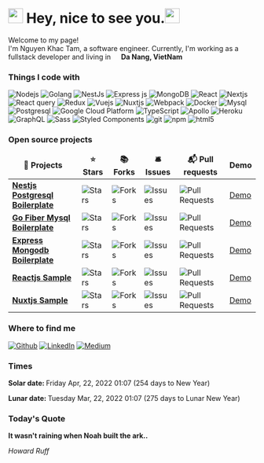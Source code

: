 <h1><img src="https://emojis.slackmojis.com/emojis/images/1531849430/4246/blob-sunglasses.gif?1531849430" width="30"/> Hey, nice to see you.<img src="https://emojis.slackmojis.com/emojis/images/1531849430/4246/blob-sunglasses.gif?1531849430" width="30"/></h1>

<p>Welcome to my page! </br> I'm Nguyen Khac Tam, a software engineer. Currently, I'm working as a fullstack developer and living in <img src="https://image.flaticon.com/icons/svg/555/555515.svg" width="13"/> <b>Da Nang, VietNam</b></p>

<h3>Things I code with</h3>
<p>
  <img alt="Nodejs" src="https://img.shields.io/badge/-Nodejs-43853d?style=flat-square&logo=Node.js&logoColor=white" />
  <img alt="Golang" src="https://img.shields.io/badge/-43853d?color=%2300ADD8&label=Golang&logo=Go&logoColor=White&style=social" />
  <img alt="NestJs" src="https://img.shields.io/badge/-NestJs-ea2845?style=flat-square&logo=nestjs&logoColor=white" />
  <img alt="Express js" src="https://img.shields.io/badge/-Expressjs-43853f?style=flat-square&logo=Node.js&logoColor=white" />
  <img alt="MongoDB" src="https://img.shields.io/badge/-MongoDB-13aa52?style=flat-square&logo=mongodb&logoColor=white" /> 
  <img alt="React" src="https://img.shields.io/badge/-React-45b8d8?style=flat-square&logo=react&logoColor=white" />
  <img alt="Nextjs" src="https://img.shields.io/badge/-Nextjs-ffffff?style=flat-square&logo=nextdotjs&logoColor=black" />
  <img alt="React query" src="https://img.shields.io/badge/-React%20Query-ffffff?style=flat-square&logo=redux&logoColor=black" />
  <img alt="Redux" src="https://img.shields.io/badge/-Redux-764ABC?style=flat-square&logo=redux&logoColor=white" />
  <img alt="Vuejs" src="https://img.shields.io/badge/Vuejs-Vuejs-green?style=flat-square&logo=vuejs&logoColor=white" />
  <img alt="Nuxtjs" src="https://img.shields.io/badge/-Nuxtjs-darkgreen?style=flat-square&logo=nuxtjs&logoColor=white" />
  <img alt="Webpack" src="https://img.shields.io/badge/-Webpack-8DD6F9?style=flat-square&logo=webpack&logoColor=white" /> 
  <img alt="Docker" src="https://img.shields.io/badge/-Docker-46a2f1?style=flat-square&logo=docker&logoColor=white" />
  <img alt="Mysql" src="https://img.shields.io/badge/-Mysql-orange?style=flat-square&logo=github-actions&logoColor=white" />
  <img alt="Postgresql" src="https://img.shields.io/badge/-Postgresql-lightblue?style=flat-square&logo=github-actions&logoColor=white" />
  <img alt="Google Cloud Platform" src="https://img.shields.io/badge/-Google_Cloud_Platform-1a73e8?style=flat-square&logo=google-cloud&logoColor=white" />
  <img alt="TypeScript" src="https://img.shields.io/badge/-TypeScript-007ACC?style=flat-square&logo=typescript&logoColor=white" />
  <img alt="Apollo" src="https://img.shields.io/badge/-Apollo%20GraphQL-311C87?style=flat-square&logo=apollo-graphql&logoColor=white" />
  <img alt="Heroku" src="https://img.shields.io/badge/-Heroku-430098?style=flat-square&logo=heroku&logoColor=white" />
  <img alt="GraphQL" src="https://img.shields.io/badge/-GraphQL-E10098?style=flat-square&logo=graphql&logoColor=white" />
  <img alt="Sass" src="https://img.shields.io/badge/-Sass-CC6699?style=flat-square&logo=sass&logoColor=white" />
  <img alt="Styled Components" src="https://img.shields.io/badge/-Styled_Components-db7092?style=flat-square&logo=styled-components&logoColor=white" />
  <img alt="git" src="https://img.shields.io/badge/-Git-F05032?style=flat-square&logo=git&logoColor=white" />
  <img alt="npm" src="https://img.shields.io/badge/-NPM-CB3837?style=flat-square&logo=npm&logoColor=white" />
  <img alt="html5" src="https://img.shields.io/badge/-HTML5-E34F26?style=flat-square&logo=html5&logoColor=white" />
</p>

<h3>Open source projects</h3>
<table>
  <thead align="center">
    <tr border: none;>
      <td><b>🎁 Projects</b></td>
      <td><b>⭐ Stars</b></td>
      <td><b>📚 Forks</b></td>
      <td><b>🛎 Issues</b></td>
      <td><b>📬 Pull requests</b></td>
      <td><b> Demo</b></td>
    </tr>
  </thead>
  <tbody>
    <tr>
      <td><a href="https://github.com/tamnk74/nestjs-boilerplate"><b>Nestjs Postgresql Boilerplate</b></a></td>
      <td><img alt="Stars" src=https://img.shields.io/github/stars/tamnk74/nestjs-boilerplate?style=flat-square&labelColor=343b41"/></td>
      <td><img alt="Forks" src="https://img.shields.io/github/forks/tamnk74/nestjs-boilerplate?style=flat-square&labelColor=343b41"/></td>
      <td><img alt="Issues" src="https://img.shields.io/github/issues/tamnk74/nestjs-boilerplate?style=flat-square&labelColor=343b41"/></td>
      <td><img alt="Pull Requests" src="https://img.shields.io/github/issues-pr/tamnk74/nestjs-boilerplate?style=flat-square&labelColor=343b41"/></td>
      <td><a href="https://tamnk74.github.io/" target="_blank">Demo</a></td>
    </tr>
    <tr>
      <td><a href="https://github.com/tamnk74/go-fiber-gorm-mysql-boilerplate"><b>Go Fiber Mysql Boilerplate</b></a></td>
      <td><img alt="Stars" src=https://img.shields.io/github/stars/tamnk74/go-fiber-gorm-mysql-boilerplate?style=flat-square&labelColor=343b41"/></td>
      <td><img alt="Forks" src="https://img.shields.io/github/forks/tamnk74/go-fiber-gorm-mysql-boilerplate?style=flat-square&labelColor=343b41"/></td>
      <td><img alt="Issues" src="https://img.shields.io/github/issues/tamnk74/go-fiber-gorm-mysql-boilerplate?style=flat-square&labelColor=343b41"/></td>
      <td><img alt="Pull Requests" src="https://img.shields.io/github/issues-pr/tamnk74/go-fiber-gorm-mysql-boilerplate?style=flat-square&labelColor=343b41"/></td>
      <td><a href="https://tamnk74.github.io/" target="_blank">Demo</a></td>
    </tr>
    <tr>
      <td><a href="https://github.com/tamnk74/expressjs_mongodb_boilerplate"><b>Express Mongodb Boilerplate</b></a></td>
      <td><img alt="Stars" src=https://img.shields.io/github/stars/tamnk74/expressjs_mongodb_boilerplate?style=flat-square&labelColor=343b41"/></td>
      <td><img alt="Forks" src="https://img.shields.io/github/forks/tamnk74/expressjs_mongodb_boilerplate?style=flat-square&labelColor=343b41"/></td>
      <td><img alt="Issues" src="https://img.shields.io/github/issues/tamnk74/expressjs_mongodb_boilerplate?style=flat-square&labelColor=343b41"/></td>
      <td><img alt="Pull Requests" src="https://img.shields.io/github/issues-pr/tamnk74/expressjs_mongodb_boilerplate?style=flat-square&labelColor=343b41"/></td>
      <td><a href="https://tamnk74.github.io/" target="_blank">Demo</a></td>
    </tr>
    <tr>
      <td><a href="https://github.com/tamnk74/blog-react"><b>Reactjs Sample</b></a></td>
      <td><img alt="Stars" src=https://img.shields.io/github/stars/tamnk74/blog-react?style=flat-square&labelColor=343b41"/></td>
      <td><img alt="Forks" src="https://img.shields.io/github/forks/tamnk74/blog-react?style=flat-square&labelColor=343b41"/></td>
      <td><img alt="Issues" src="https://img.shields.io/github/issues/tamnk74/blog-react?style=flat-square&labelColor=343b41"/></td>
      <td><img alt="Pull Requests" src="https://img.shields.io/github/issues-pr/tamnk74/blog-react?style=flat-square&labelColor=343b41"/></td>
      <td><a href="https://tamnk74.github.io/" target="_blank">Demo</a></td>
    </tr>
    <tr>
      <td><a href="https://github.com/tamnk74/nuxtjs-blog"><b>Nuxtjs Sample</b></a></td>
      <td><img alt="Stars" src=https://img.shields.io/github/stars/tamnk74/nuxtjs-blog?style=flat-square&labelColor=343b41"/></td>
      <td><img alt="Forks" src="https://img.shields.io/github/forks/tamnk74/nuxtjs-blog?style=flat-square&labelColor=343b41"/></td>
      <td><img alt="Issues" src="https://img.shields.io/github/issues/tamnk74/nuxtjs-blog?style=flat-square&labelColor=343b41"/></td>
      <td><img alt="Pull Requests" src="https://img.shields.io/github/issues-pr/tamnk74/nuxtjs-blog?style=flat-square&labelColor=343b41"/></td>
      <td><a href="https://tamnk74.github.io/" target="_blank">Demo</a></td>
    </tr>
  </tbody>
</table>

<h3>Where to find me</h3>
<p>
  <a href="https://github.com/tamnk74" target="_blank"><img alt="Github" src="https://img.shields.io/badge/GitHub-%2312100E.svg?&style=for-the-badge&logo=Github&logoColor=white" /></a> 
  <a href="https://www.linkedin.com/in/tam-nguyen-khac-33385315a/" target="_blank"><img alt="LinkedIn" src="https://img.shields.io/badge/linkedin-%230077B5.svg?&style=for-the-badge&logo=linkedin&logoColor=white" /></a> 
  <a href="https://medium.com/@khac.tam.94" target="_blank"><img alt="Medium" src="https://img.shields.io/badge/medium-%2312100E.svg?&style=for-the-badge&logo=medium&logoColor=white" /></a>
</p>

<h3>Times</h3>
<p><b>Solar date: </b> Friday Apr, 22, 2022 01:07 (254 days to New Year)</p>
<p><b>Lunar date: </b> Tuesday Mar, 22, 2022 01:07 (275 days to Lunar New Year)</p>


<h3>Today's Quote</h3>

<p><b>It wasn&#39;t raining when Noah built the ark..</b></p>
<p><i>Howard Ruff</i></p>

<!--
**tamnk74/tamnk74** is a ✨ _special_ ✨ repository because its `README.md` (this file) appears on your GitHub profile.

Here are some ideas to get you started:

- 🔭 I’m currently working on ...
- 🌱 I’m currently learning ...
- 👯 I’m looking to collaborate on ...
- 🤔 I’m looking for help with ...
- 💬 Ask me about ...
- 📫 How to reach me: ...
- 😄 Pronouns: ...
- ⚡ Fun fact: ...
-->
